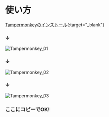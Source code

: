 # 使い方

[Tampermonkeyのインストール](https://chrome.google.com/webstore/detail/tampermonkey/dhdgffkkebhmkfjojejmpbldmpobfkfo?hl=ja){:target="_blank"}<br>
### ↓<br>
![Tampermonkey_01](https://github.com/gyalaooo1331/jobcan_auto/assets/123883630/12c24c90-6648-4d7d-8a1c-d56924e84699)<br>
### ↓<br>
![Tampermonkey_02](https://github.com/gyalaooo1331/jobcan_auto/assets/123883630/1aad7abb-b001-42c4-a16c-099a63789ad0)<br>
### ↓<br>
![Tampermonkey_03](https://github.com/gyalaooo1331/jobcan_auto/assets/123883630/e5ef5024-293e-4236-b7bf-c63896fda619)<br>
### ここにコピーでOK!



